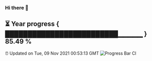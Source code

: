 ### Hi there 👋
⏳ Year progress { █████████████████████████▁▁▁▁▁ } 85.49 %
---
⏰ Updated on Tue, 09 Nov 2021 00:53:13 GMT
![Progress Bar CI](https://github.com/liununu/liununu/workflows/Progress%20Bar%20CI/badge.svg)

